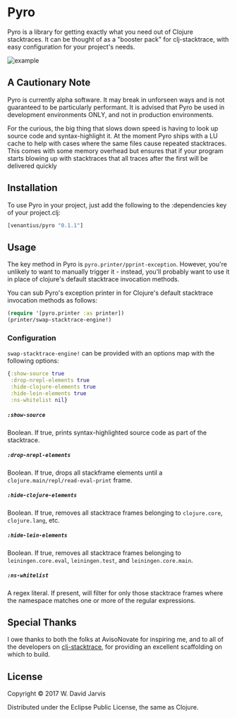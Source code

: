 # Pyro

Pyro is a library for getting exactly what you need out of Clojure stacktraces. It can be thought of as a "booster pack" for clj-stacktrace, with easy configuration for your project's needs.

![example](http://venantius.github.io/pyro/doc/screenshot.png)

## A Cautionary Note

Pyro is currently alpha software. It may break in unforseen ways and is not guaranteed to be particularly performant. It is advised that Pyro be used in
development environments ONLY, and not in production environments.

For the curious, the big thing that slows down speed is having to look up source code and syntax-highlight it. At the moment Pyro ships with a LU cache to help with cases where the same files cause repeated stacktraces. This comes with some memory overhead but ensures that if your program starts blowing up with stacktraces that all traces after the first will be delivered quickly

## Installation

To use Pyro in your project, just add the following to the :dependencies key of your project.clj:

```clojure
[venantius/pyro "0.1.1"]
```

## Usage

The key method in Pyro is `pyro.printer/pprint-exception`. However, you're unlikely to want to manually trigger it - instead, you'll probably want to use it in place of clojure's default stacktrace invocation methods.

You can sub Pyro's exception printer in for Clojure's default stacktrace invocation methods as follows:

```clojure
(require '[pyro.printer :as printer])
(printer/swap-stacktrace-engine!)
```

### Configuration

`swap-stacktrace-engine!` can be provided with an options map with the following options:

```clojure
{:show-source true
 :drop-nrepl-elements true
 :hide-clojure-elements true
 :hide-lein-elements true
 :ns-whitelist nil}
```

##### `:show-source`

Boolean. If true, prints syntax-highlighted source code as part of the stacktrace.

##### `:drop-nrepl-elements`

Boolean. If true, drops all stackframe elements until a `clojure.main/repl/read-eval-print` frame.

##### `:hide-clojure-elements`

Boolean. If true, removes all stacktrace frames belonging to `clojure.core`, `clojure.lang`, etc.

##### `:hide-lein-elements`

Boolean. If true, removes all stacktrace frames belonging to `leiningen.core.eval`, `leiningen.test`, and `leiningen.core.main`.

##### `:ns-whitelist`

A regex literal. If present, will filter for only those stacktrace frames where the namespace matches one or more of the regular expressions.

## Special Thanks

I owe thanks to both the folks at AvisoNovate for inspiring me, and to all of the developers on [clj-stacktrace](https://github.com/mmcgrana/clj-stacktrace), for providing an excellent scaffolding on which to build.

## License

Copyright © 2017 W. David Jarvis

Distributed under the Eclipse Public License, the same as Clojure.
